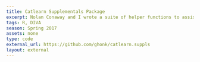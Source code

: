 ```yaml
---
title: Catlearn Supplementals Package
excerpt: Nolan Conaway and I wrote a suite of helper functions to assist with modeling in the Catlearn ecosystem
tags: R, DIVA
season: Spring 2017
assets: none
type: code
external_url: https://github.com/ghonk/catlearn.suppls
layout: external
---
```

